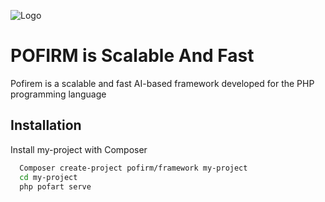 
![Logo]([https://file.io/ExYlvsBRSmwo](https://mega.nz/file/W6g0jAKY#dtkwq8qGFj6ZQC0yWblduijtaXTkdu6WGvWYovwLmxA))


# POFIRM is Scalable And Fast

Pofirem is a scalable and fast AI-based framework developed for the PHP programming language

## Installation

Install my-project with Composer

```bash
  Composer create-project pofirm/framework my-project
  cd my-project
  php pofart serve
```
    
